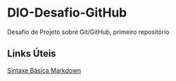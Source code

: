 # DIO-Desafio-GitHub
Desafio de Projeto sobre Git/GitHub, primeiro repositório

## Links Úteis 
[Sintaxe Básica Markdown](https://www.markdownguide.org/basic-syntax/)
